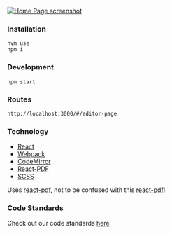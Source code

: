 [![Home Page screenshot](https://github.com/starter-code/res-gen/documentation/example-pdfs/1.0-home-screenshot.png)](res-gen.netlify.app/)

### Installation

```
nvm use
npm i
```

### Development

```
npm start
```

### Routes

```
http://localhost:3000/#/editor-page
```

### Technology

- [React](https://reactjs.org/)
- [Webpack](https://webpack.js.org/)
- [CodeMirror](https://codemirror.net/)
- [React-PDF](https://react-pdf.org/)
- [SCSS](https://sass-lang.com/)

Uses [react-pdf](https://react-pdf.org/), not to be confused with this [react-pdf](https://projects.wojtekmaj.pl/react-pdf/)!

### Code Standards

Check out our code standards [here](documentation/code-standards.md)
